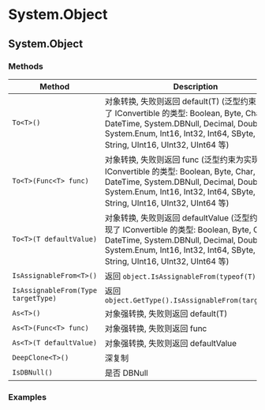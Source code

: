 # System.Object

## System.Object

### Methods

| Method                              | Description                                                                                                                                                                                                                 |
| ----------------------------------- | --------------------------------------------------------------------------------------------------------------------------------------------------------------------------------------------------------------------------- |
| `To<T>()`                           | 对象转换, 失败则返回 default(T) (泛型约束为实现了 IConvertible 的类型: Boolean, Byte, Char, DateTime, System.DBNull, Decimal, Double, System.Enum, Int16, Int32, Int64, SByte, Single, String, UInt16, UInt32, UInt64 等)   |
| `To<T>(Func<T> func)`               | 对象转换, 失败则返回 func (泛型约束为实现了 IConvertible 的类型: Boolean, Byte, Char, DateTime, System.DBNull, Decimal, Double, System.Enum, Int16, Int32, Int64, SByte, Single, String, UInt16, UInt32, UInt64 等)         |
| `To<T>(T defaultValue)`             | 对象转换, 失败则返回 defaultValue (泛型约束为实现了 IConvertible 的类型: Boolean, Byte, Char, DateTime, System.DBNull, Decimal, Double, System.Enum, Int16, Int32, Int64, SByte, Single, String, UInt16, UInt32, UInt64 等) |
| `IsAssignableFrom<T>()`             | 返回 `object.IsAssignableFrom(typeof(T))`                                                                                                                                                                                   |
| `IsAssignableFrom(Type targetType)` | 返回 `object.GetType().IsAssignableFrom(targetType)`                                                                                                                                                                        |
| `As<T>()`                           | 对象强转换, 失败则返回 default(T)                                                                                                                                                                                           |
| `As<T>(Func<T> func)`               | 对象强转换, 失败则返回 func                                                                                                                                                                                                 |
| `As<T>(T defaultValue)`             | 对象强转换, 失败则返回 defaultValue                                                                                                                                                                                         |
| `DeepClone<T>()`                    | 深复制                                                                                                                                                                                                                      |
| `IsDBNull()`                        | 是否 DBNull                                                                                                                                                                                                                 |

### Examples

```C#

```
